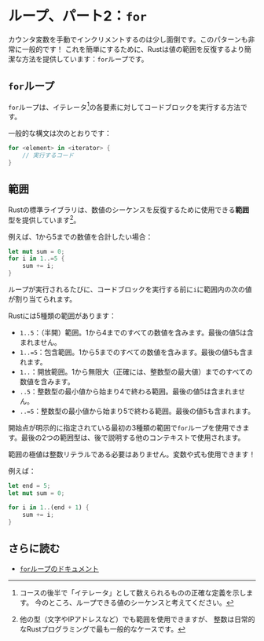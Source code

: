 # ループ、パート2：`for`

カウンタ変数を手動でインクリメントするのは少し面倒です。このパターンも非常に一般的です！
これを簡単にするために、Rustは値の範囲を反復するより簡潔な方法を提供しています：`for`ループです。

## `for`ループ

`for`ループは、イテレータ[^iterator]の各要素に対してコードブロックを実行する方法です。

一般的な構文は次のとおりです：

```rust
for <element> in <iterator> {
    // 実行するコード
}
```

## 範囲

Rustの標準ライブラリは、数値のシーケンスを反復するために使用できる**範囲**型を提供しています[^weird-ranges]。

例えば、1から5までの数値を合計したい場合：

```rust
let mut sum = 0;
for i in 1..=5 {
    sum += i;
}
```

ループが実行されるたびに、コードブロックを実行する前に`i`に範囲内の次の値が割り当てられます。

Rustには5種類の範囲があります：

- `1..5`：（半開）範囲。1から4までのすべての数値を含みます。最後の値5は含まれません。
- `1..=5`：包含範囲。1から5までのすべての数値を含みます。最後の値5も含まれます。
- `1..`：開放範囲。1から無限大（正確には、整数型の最大値）までのすべての数値を含みます。
- `..5`：整数型の最小値から始まり4で終わる範囲。最後の値5は含まれません。
- `..=5`：整数型の最小値から始まり5で終わる範囲。最後の値5も含まれます。

開始点が明示的に指定されている最初の3種類の範囲で`for`ループを使用できます。最後の2つの範囲型は、後で説明する他のコンテキストで使用されます。

範囲の極値は整数リテラルである必要はありません。変数や式も使用できます！

例えば：

```rust
let end = 5;
let mut sum = 0;

for i in 1..(end + 1) {
    sum += i;
}
```

## さらに読む

- [`for`ループのドキュメント](https://doc.rust-lang.org/std/keyword.for.html)

[^iterator]: コースの後半で「イテレータ」として数えられるものの正確な定義を示します。
今のところ、ループできる値のシーケンスと考えてください。
[^weird-ranges]: 他の型（文字やIPアドレスなど）でも範囲を使用できますが、
整数は日常的なRustプログラミングで最も一般的なケースです。